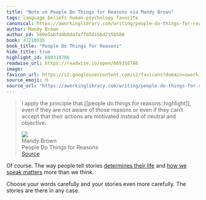 ```yaml
---
title: "Note on People Do Things for Reasons via Mandy Brown"
tags: language beliefs human-psychology favorite
canonical: https://aworkinglibrary.com/writing/people-do-things-for-reasons
author: Mandy Brown
author_id: 560e5abfd4b0da7affd5d156d215b580
book: 37218535
book_title: "People Do Things for Reasons"
hide_title: true
highlight_id: 669310786
readwise_url: https://readwise.io/open/669310786
image: 
favicon_url: https://s2.googleusercontent.com/s2/favicons?domain=aworkinglibrary.com
source_emoji: 🌐
source_url: "https://aworkinglibrary.com/writing/people-do-things-for-reasons#:~:text=I%20apply%20the,neutral%20and%20objective."
---
```


> I apply the principle that [[people do things for reasons::highlight]], even if they are not aware of those reasons or even if they can’t accept that their actions are motivated instead of neutral and objective.
> <div class="quoteback-footer"><div class="quoteback-avatar"><img class="mini-favicon" src="https://s2.googleusercontent.com/s2/favicons?domain=aworkinglibrary.com"></div><div class="quoteback-metadata"><div class="metadata-inner"><span style="display:none">FROM:</span><div aria-label="Mandy Brown" class="quoteback-author"> Mandy Brown</div><div aria-label="People Do Things for Reasons" class="quoteback-title"> People Do Things for Reasons</div></div></div><div class="quoteback-backlink"><a target="_blank" aria-label="go to the full text of this quotation" rel="noopener" href="https://aworkinglibrary.com/writing/people-do-things-for-reasons#:~:text=I%20apply%20the,neutral%20and%20objective." class="quoteback-arrow"> Source</a></div></div>

Of course. The way people tell stories [determines their life](https://www.joshbeckman.org/notes/209716641) and [how we speak matters](https://www.joshbeckman.org/notes/556736391) more than we think. 

Choose your words carefully and your stories even more carefully. The stories are there in any case. 
